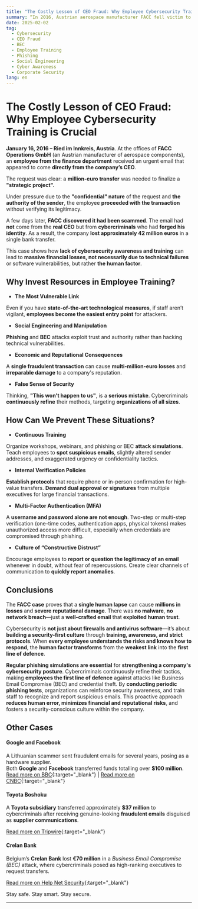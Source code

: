 ```yaml
---
title: "The Costly Lesson of CEO Fraud: Why Employee Cybersecurity Training is Crucial"
summary: “In 2016, Austrian aerospace manufacturer FACC fell victim to a CEO fraud attack, losing €42 million in a single fraudulent transaction. This high-profile case—along with similar scams targeting Google, Facebook, and Toyota—proves that human error can bypass even the most advanced cybersecurity systems. Cybercriminals exploit trust, urgency, and authority to deceive employees, making cybersecurity awareness and employee training essential. Without proper education and security protocols, businesses risk huge financial losses, reputational damage, and ongoing vulnerabilities”
date: 2025-02-02
tag:
  - Cybersecurity
  - CEO Fraud
  - BEC
  - Employee Training
  - Phishing
  - Social Engineering
  - Cyber Awareness
  - Corporate Security
lang: en
---
```


# The Costly Lesson of CEO Fraud: Why Employee Cybersecurity Training is Crucial

**January 16, 2016 – Ried im Innkreis, Austria**. At the offices of **FACC Operations GmbH** (an Austrian manufacturer of aerospace components), an **employee from the finance department** received an urgent email that appeared to come **directly from the company’s CEO**.

The request was clear: a **million-euro transfer** was needed to finalize a **"strategic project".**

<!-- more -->

Under pressure due to the **"confidential" nature** of the request and **the authority of the sender**, the employee **proceeded with the transaction** without verifying its legitimacy.

A few days later, **FACC discovered it had been scammed**. The email had **not** come from the **real CEO** but from **cybercriminals** who had **forged his identity**. As a result, the company **lost approximately 42 million euros** in a single bank transfer. 

This case shows how **lack of cybersecurity awareness and training** can lead to **massive financial losses, not necessarily due to technical failures** or software vulnerabilities, but rather **the human factor**.

## Why Invest Resources in Employee Training?

+ **The Most Vulnerable Link**

Even if you have **state-of-the-art technological measures**, if staff aren’t vigilant, **employees become the easiest entry point** for attackers.

+ **Social Engineering and Manipulation**
  
**Phishing** and **BEC** attacks exploit trust and authority rather than hacking technical vulnerabilities.

+ **Economic and Reputational Consequences**

A **single fraudulent transaction** can cause **multi-million-euro losses** and **irreparable damage** to a company's reputation.

+ **False Sense of Security**

Thinking, **"This won't happen to us"**, is a **serious mistake**. Cybercriminals **continuously refine** their methods, targeting **organizations of all sizes**.

## How Can We Prevent These Situations?

+ **Continuous Training**

Organize workshops, webinars, and phishing or BEC **attack simulations**.
Teach employees to **spot suspicious emails**, slightly altered sender addresses, and exaggerated urgency or confidentiality tactics.

+ **Internal Verification Policies**

**Establish protocols** that require phone or in-person confirmation for high-value transfers.
**Demand dual approval or signatures** from multiple executives for large financial transactions.

+ **Multi-Factor Authentication (MFA)**

A **username and password alone are not enough**. Two-step or multi-step verification (one-time 
codes, authentication apps, physical tokens) makes unauthorized access more difficult,
especially when credentials are compromised through phishing.

+ **Culture of “Constructive Distrust”**

Encourage employees to **report or question the legitimacy of an email** whenever in doubt, without fear of repercussions.
Create clear channels of communication to **quickly report anomalies**.

## Conclusions

The **FACC case** proves that a **single human lapse** can cause **millions in losses** and **severe reputational damage**. There was **no malware**, **no network breach**—just a **well-crafted email** that **exploited human trust**.

Cybersecurity is **not just about firewalls and antivirus software**—it’s about **building a security-first culture** through **training, awareness, and strict protocols**. When **every employee understands the risks and knows how to respond**, the **human factor transforms** from the **weakest link** into the **first line of defence**.

**Regular phishing simulations are essential** for **strengthening a company's cybersecurity posture**. Cybercriminals continuously refine their tactics, making **employees the first line of defence** against attacks like Business Email Compromise (BEC) and credential theft. By **conducting periodic phishing tests**, organizations can reinforce security awareness, and train staff to recognize and report suspicious emails. This proactive approach **reduces human error, minimizes financial and reputational risks**, and fosters a security-conscious culture within the company.

## Other Cases

#### Google and Facebook  
A Lithuanian scammer sent fraudulent emails for several years, posing as a hardware supplier.  
Both **Google** and **Facebook** transferred funds totalling over **$100 million**.  
[Read more on BBC](https://www.bbc.com/news/technology-47708270){:target="_blank"} | [Read more on CNBC](https://www.cnbc.com/2019/03/27/phishing-email-scam-stole-100-million-from-facebook-and-google.html){:target="_blank"}

#### Toyota Boshoku  
A **Toyota subsidiary** transferred approximately **$37 million** to cybercriminals after receiving genuine-looking **fraudulent emails** disguised as **supplier communications**.  

[Read more on Tripwire](https://www.tripwire.com/state-of-security/toyota-parts-supplier-loses-37-million-email-scam){:target="_blank"}

#### Crelan Bank  
Belgium’s **Crelan Bank** lost **€70 million** in a _Business Email Compromise (BEC)_ attack, where cybercriminals posed as high-ranking executives to request transfers.  

[Read more on Help Net Security](https://www.tripwire.com/state-of-security/toyota-parts-supplier-loses-37-million-email-scam){:target="_blank"}


Stay safe. Stay smart. Stay secure.

--- 